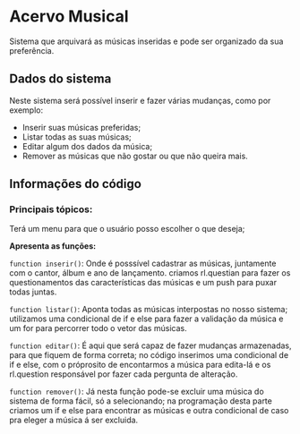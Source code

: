 # Acervo Musical

Sistema que arquivará as músicas inseridas e pode ser organizado da sua preferência.

## Dados do sistema

Neste sistema será possível inserir e fazer várias mudanças, como por exemplo:

* Inserir suas músicas preferidas;
* Listar todas as suas músicas;
* Editar algum dos dados da música;
* Remover as músicas que não gostar ou que não queira mais. 

## Informações do código

### Principais tópicos:

 Terá um menu para que o usuário posso escolher o que deseja;

  **Apresenta as funções:**


`function inserir()`: Onde é posssível cadastrar as músicas, juntamente com o cantor, álbum e ano de lançamento. criamos rl.questian para fazer os questionamentos das características das músicas e um push para puxar todas juntas.

`function listar()`: Aponta todas as músicas interpostas no nosso sistema; utilizamos uma condicional de if e else para fazer a validação da música e um for para percorrer todo o vetor das músicas.

`function editar()`: É aqui que será capaz de fazer mudanças armazenadas, para que fiquem de forma correta; no código inserimos uma condicional de if e else, com o próprosito de encontarmos a música para edita-lá e os rl.question responsável por fazer cada pergunta de alteração.

`function remover()`: Já nesta função pode-se excluir uma música do sistema de forma fácil, só a selecionando; na programação desta parte criamos um if e else para encontrar as músicas e outra condicional de caso pra eleger a música á ser excluida.
